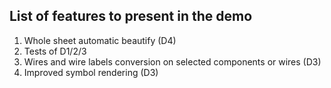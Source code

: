 ## List of features to present in the demo
1. Whole sheet automatic beautify (D4)
2. Tests of D1/2/3
3. Wires and wire labels conversion on selected components or wires (D3)
4. Improved symbol rendering (D3)